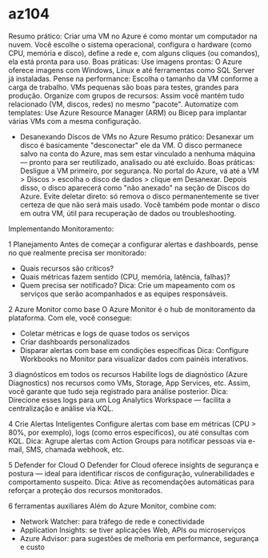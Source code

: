 # az104

Resumo prático: Criar uma VM no Azure é como montar um computador na nuvem. Você escolhe o sistema operacional, configura o hardware (como CPU, memória e disco), define a rede e, com alguns cliques (ou comandos), ela está pronta para uso.
Boas práticas:
Use imagens prontas: O Azure oferece imagens com Windows, Linux e até ferramentas como SQL Server já instaladas.
Pense na performance: Escolha o tamanho da VM conforme a carga de trabalho. VMs pequenas são boas para testes, grandes para produção.
Organize com grupos de recursos: Assim você mantém tudo relacionado (VM, discos, redes) no mesmo "pacote".
Automatize com templates: Use Azure Resource Manager (ARM) ou Bicep para implantar várias VMs com a mesma configuração.

- Desanexando Discos de VMs no Azure
Resumo prático: Desanexar um disco é basicamente "desconectar" ele da VM. O disco permanece salvo na conta do Azure, mas sem estar vinculado a nenhuma máquina — pronto para ser reutilizado, analisado ou até excluído.
Boas práticas:
Desligue a VM primeiro, por segurança.
No portal do Azure, vá até a VM > Discos > escolha o disco de dados > clique em Desanexar.
Depois disso, o disco aparecerá como "não anexado" na seção de Discos do Azure.
Evite deletar direto: só remova o disco permanentemente se tiver certeza de que não será mais usado.
Você também pode montar o disco em outra VM, útil para recuperação de dados ou troubleshooting.



Implementando Monitoramento:

1 Planejamento
Antes de começar a configurar alertas e dashboards, pense no que realmente precisa ser monitorado:
- Quais recursos são críticos?
- Quais métricas fazem sentido (CPU, memória, latência, falhas)?
- Quem precisa ser notificado?
Dica: Crie um mapeamento com os serviços que serão acompanhados e as equipes responsáveis.

2  Azure Monitor como base
O Azure Monitor é o hub de monitoramento da plataforma. Com ele, você consegue:
- Coletar métricas e logs de quase todos os serviços
- Criar dashboards personalizados
- Disparar alertas com base em condições específicas
Dica: Configure Workbooks no Monitor para visualizar dados com painéis interativos.

3 diagnósticos em todos os recursos
Habilite logs de diagnóstico (Azure Diagnostics) nos recursos como VMs, Storage, App Services, etc. Assim, você garante que tudo seja registrado para análise posterior.
Dica: Direcione esses logs para um Log Analytics Workspace — facilita a centralização e análise via KQL.

4 Crie Alertas Inteligentes
Configure alertas com base em métricas (CPU > 80%, por exemplo), logs (como erros específicos), ou até consultas com KQL.
Dica: Agrupe alertas com Action Groups para notificar pessoas via e-mail, SMS, chamada webhook, etc.

5 Defender for Cloud
O Defender for Cloud oferece insights de segurança e postura — ideal para identificar riscos de configuração, vulnerabilidades e comportamento suspeito.
Dica: Ative as recomendações automáticas para reforçar a proteção dos recursos monitorados.

6 ferramentas auxiliares
Além do Azure Monitor, combine com:
- Network Watcher: para tráfego de rede e conectividade
- Application Insights: se tiver aplicações Web, APIs ou microserviços
- Azure Advisor: para sugestões de melhoria em performance, segurança e custo

